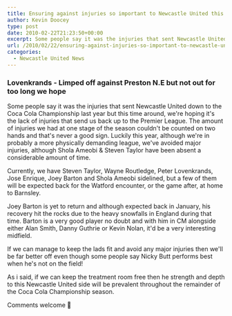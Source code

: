 ```yaml
---
title: Ensuring against injuries so important to Newcastle United this season
author: Kevin Doocey
type: post
date: 2010-02-22T21:23:50+00:00
excerpt: Some people say it was the injuries that sent Newcastle United down..
url: /2010/02/22/ensuring-against-injuries-so-important-to-newcastle-united-this-season/
categories:
  - Newcastle United News
---
```


### Lovenkrands - Limped off against Preston N.E but not out for too long we hope

Some people say it was the injuries that sent Newcastle United down to the Coca Cola Championship last year but this time around, we're hoping it's the lack of injuries that send us back up to the Premier League. The amount of injuries we had at one stage of the season couldn't be counted on two hands and that's never a good sign. Luckily this year, although we're in probably a more  physically demanding league, we've avoided major injuries, although Shola Ameobi & Steven Taylor have been absent a considerable amount of time.

Currently, we have Steven Taylor, Wayne Routledge, Peter Lovenkrands, Jose Enrique, Joey Barton and Shola Ameobi sidelined, but a few of them will be expected back for the Watford encounter, or the game after, at home to Barnsley.

Joey Barton is yet to return and although expected back in January, his recovery hit the rocks due to the heavy snowfalls in England during that time. Barton is a very good player no doubt and with him in CM alongside either Alan Smith, Danny Guthrie or Kevin Nolan, it'd be a very interesting midfield.

If we can manage to keep the lads fit and avoid any major injuries then we'll be far better off even though some people say Nicky Butt performs best when he's not on the field!

As i said, if we can keep the treatment room free then he strength and depth to this Newcastle United side will be prevalent throughout the remainder of the Coca Cola Championship season.

Comments welcome 🙂
